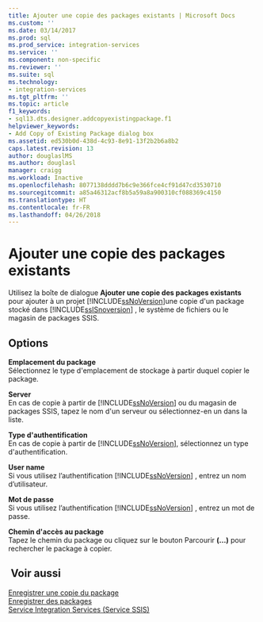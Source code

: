 ```yaml
---
title: Ajouter une copie des packages existants | Microsoft Docs
ms.custom: ''
ms.date: 03/14/2017
ms.prod: sql
ms.prod_service: integration-services
ms.service: ''
ms.component: non-specific
ms.reviewer: ''
ms.suite: sql
ms.technology:
- integration-services
ms.tgt_pltfrm: ''
ms.topic: article
f1_keywords:
- sql13.dts.designer.addcopyexistingpackage.f1
helpviewer_keywords:
- Add Copy of Existing Package dialog box
ms.assetid: ed530b0d-438d-4c93-8e91-13f2b2b6a8b2
caps.latest.revision: 13
author: douglaslMS
ms.author: douglasl
manager: craigg
ms.workload: Inactive
ms.openlocfilehash: 8077138dddd7b6c9e366fce4cf91d47cd3530710
ms.sourcegitcommit: a85a46312acf8b5a59a8a900310cf088369c4150
ms.translationtype: HT
ms.contentlocale: fr-FR
ms.lasthandoff: 04/26/2018
---
```

# <a name="add-copy-of-existing-package"></a>Ajouter une copie des packages existants
  Utilisez la boîte de dialogue **Ajouter une copie des packages existants** pour ajouter à un projet [!INCLUDE[ssNoVersion](../includes/ssnoversion-md.md)]une copie d'un package stocké dans [!INCLUDE[ssISnoversion](../includes/ssisnoversion-md.md)] , le système de fichiers ou le magasin de packages SSIS.  
  
## <a name="options"></a>Options  
 **Emplacement du package**  
 Sélectionnez le type d'emplacement de stockage à partir duquel copier le package.  
  
 **Server**  
 En cas de copie à partir de [!INCLUDE[ssNoVersion](../includes/ssnoversion-md.md)] ou du magasin de packages SSIS, tapez le nom d'un serveur ou sélectionnez-en un dans la liste.  
  
 **Type d'authentification**  
 En cas de copie à partir de [!INCLUDE[ssNoVersion](../includes/ssnoversion-md.md)], sélectionnez un type d'authentification.  
  
 **User name**  
 Si vous utilisez l’authentification [!INCLUDE[ssNoVersion](../includes/ssnoversion-md.md)] , entrez un nom d’utilisateur.  
  
 **Mot de passe**  
 Si vous utilisez l’authentification [!INCLUDE[ssNoVersion](../includes/ssnoversion-md.md)] , entrez un mot de passe.  
  
 **Chemin d'accès au package**  
 Tapez le chemin du package ou cliquez sur le bouton Parcourir **(…)** pour rechercher le package à copier.  
  
## <a name="see-also"></a> Voir aussi  
 [Enregistrer une copie du package](http://msdn.microsoft.com/library/7b44c0d7-d8fa-4491-8836-0899f621d3a8)   
 [Enregistrer des packages](../integration-services/save-packages.md)   
 [Service Integration Services &#40;Service SSIS&#41;](../integration-services/service/integration-services-service-ssis-service.md)
  
  
